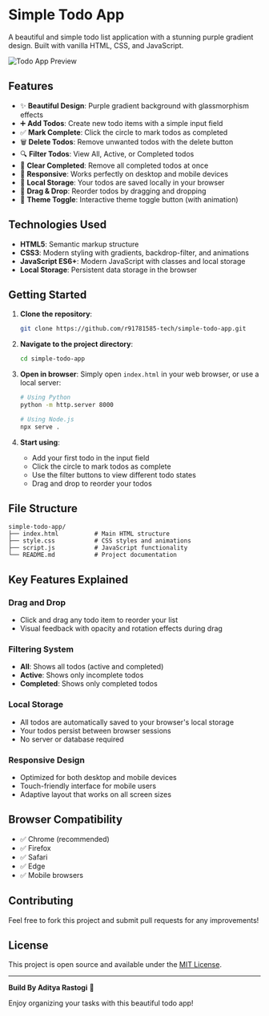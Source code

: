# Simple Todo App

A beautiful and simple todo list application with a stunning purple gradient design. Built with vanilla HTML, CSS, and JavaScript.

![Todo App Preview](https://client-uploads.nyc3.digitaloceanspaces.com/images/e0d36b32-ee44-4017-90a1-b78e92a70211/2025-09-08T06-31-30-469Z-d647c389.png)

## Features

- ✨ **Beautiful Design**: Purple gradient background with glassmorphism effects
- ➕ **Add Todos**: Create new todo items with a simple input field
- ✅ **Mark Complete**: Click the circle to mark todos as completed
- 🗑️ **Delete Todos**: Remove unwanted todos with the delete button
- 🔍 **Filter Todos**: View All, Active, or Completed todos
- 🧹 **Clear Completed**: Remove all completed todos at once
- 📱 **Responsive**: Works perfectly on desktop and mobile devices
- 💾 **Local Storage**: Your todos are saved locally in your browser
- 🎯 **Drag & Drop**: Reorder todos by dragging and dropping
- 🌙 **Theme Toggle**: Interactive theme toggle button (with animation)

## Technologies Used

- **HTML5**: Semantic markup structure
- **CSS3**: Modern styling with gradients, backdrop-filter, and animations
- **JavaScript ES6+**: Modern JavaScript with classes and local storage
- **Local Storage**: Persistent data storage in the browser

## Getting Started

1. **Clone the repository**:
   ```bash
   git clone https://github.com/r91781585-tech/simple-todo-app.git
   ```

2. **Navigate to the project directory**:
   ```bash
   cd simple-todo-app
   ```

3. **Open in browser**:
   Simply open `index.html` in your web browser, or use a local server:
   ```bash
   # Using Python
   python -m http.server 8000
   
   # Using Node.js
   npx serve .
   ```

4. **Start using**:
   - Add your first todo in the input field
   - Click the circle to mark todos as complete
   - Use the filter buttons to view different todo states
   - Drag and drop to reorder your todos

## File Structure

```
simple-todo-app/
├── index.html          # Main HTML structure
├── style.css           # CSS styles and animations
├── script.js           # JavaScript functionality
└── README.md           # Project documentation
```

## Key Features Explained

### Drag and Drop
- Click and drag any todo item to reorder your list
- Visual feedback with opacity and rotation effects during drag

### Filtering System
- **All**: Shows all todos (active and completed)
- **Active**: Shows only incomplete todos
- **Completed**: Shows only completed todos

### Local Storage
- All todos are automatically saved to your browser's local storage
- Your todos persist between browser sessions
- No server or database required

### Responsive Design
- Optimized for both desktop and mobile devices
- Touch-friendly interface for mobile users
- Adaptive layout that works on all screen sizes

## Browser Compatibility

- ✅ Chrome (recommended)
- ✅ Firefox
- ✅ Safari
- ✅ Edge
- ✅ Mobile browsers

## Contributing

Feel free to fork this project and submit pull requests for any improvements!

## License

This project is open source and available under the [MIT License](LICENSE).

---

**Build By Aditya Rastogi** 🚀

Enjoy organizing your tasks with this beautiful todo app!